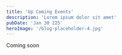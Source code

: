 ```yaml
---
title: 'Up Coming Events'
description: 'Lorem ipsum dolor sit amet'
pubDate: 'Jan 30 225'
heroImage: '/blog-placeholder-4.jpg'
---
```


Coming soon